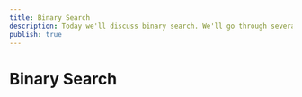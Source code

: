 ```yaml
---
title: Binary Search
description: Today we'll discuss binary search. We'll go through several examples when the algorithm makes sense and discuss in detail how it works. By the end of the episode, you'll know when to apply binary search and know why it's more efficient than liner search.
publish: true
---
```


# Binary Search
